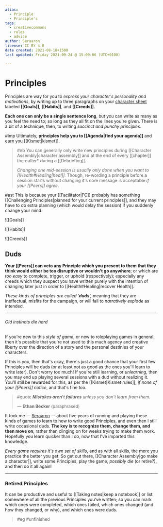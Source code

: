 ```yaml
---
alias:
  - Principle
  - Principle's
tags:
  - creativecommons
  - rules
  - advice
author: Seraaron
license: CC BY 4.0
date created: 2021-08-18+1500
last updated: Friday 2021-09-24 @ 15:00:06 (UTC+0100)

---
```


# Principles

Principles are way for you to _express your character's personality and motivations_, by writing up to three paragraphs on your [character sheet](#charsheet) labeled **[[Goals]]**, **[[Habits]]**, and **[[Creeds]]**.

**Each one can only be a single sentence long**, but you can write as many as you feel the need to; so long as they all fit on the lines you're given. There is a bit of a technique, then, to writing _succinct and punchy principles_.

#imp Ultimately, **principles help you to [[Agenda|find your agenda]]** and earn you [[Kismet|kismet]].

> #nb
> You can generally only write new principles during [[Character Assembly|character assembly]] and at the end of every [[chapter]] thereafter* during a [[Debriefing]].
>
> _Changing one mid-session is usually only done when you want to [[Health#Healing|heal]]._ Though, re-wording a principle before a session starts without changing it's core message is acceptable _if your [[Peers]] agree_.

#ast This is because your [[Facilitator|FC]] probably has something [[Challenging Principles|planned for your current principles]], and they may have to do extra planning (which would delay the session) if you suddenly change your mind.

![[Goals]]

![[Habits]]

![[Creeds]]

## Duds

**Your [[Peers]] can veto any Principle which you present to them that they think would either be too disruptive or wouldn't go anywhere**; or which are _too easy_ to complete, trigger, or uphold (respectively); especially any creeds which they suspect you have written purely with the intention of changing later just in order to [[Health#Healing|recover Health]].

_These kinds of principles are called '**duds**',_ meaning that they are ineffectual, misfits for the campaign, or will fail to _narratively explode_ as intended.

---

###### Old instincts die hard

If you're new to this _style of game_, or new to roleplaying games in general, then it's possible that you're not used to this much agency and creative liberty over the direction of a story and the personal destinies of your characters.

If this is you, then that's okay, there's just a good chance that your first few Principles will be duds (or at least not as good as the ones you'll learn to write later). Don't worry too much! If you're still learning, or _unlearning_, then you may end up playing several sessions with a dud without realizing it. You'll still be rewarded for this, as per the [[Kismet|Kismet rules]], _if none of your [[Peers]] notice_, and that's fine too.

> #quote
> _**Mistakes aren't failures** unless you don't learn from them._
>
> — **Ethan Becker** (paraphrased)

It took me — [Seraaron](https://twitter.com/SeraaronArt) — about five years of running and playing these kinds of games to learn to how to write good Principles, and even then I still write occasional duds. **The key is to recognize them, change them, and then move on**; rather than clinging on for weeks trying to make them work. Hopefully you learn quicker than I do, now that I've imparted this knowledge.

_Every game requires it's own set of skills_, and as with all skills, the more you practice the better you get: So get out there, [[Character Assembly|go make a character]], write some Principles, play the game, _possibly die_ (or retire?), and then do it all again!

---

### Retired Principles

It can be productive and useful to [[Taking notes|keep a notebook]] or list somewhere of all the previous Principles you've written; so you can mark which ones were completed, which ones failed, which ones changed (and how they changed, or why), and which ones were duds.

> #eg
> #unfinished

